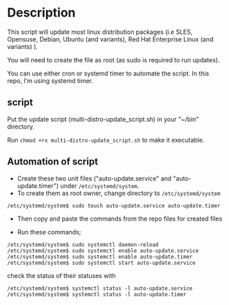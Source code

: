 # Description
This script will update most linux distribution packages (i.e SLES, Opensuse, Debian, Ubuntu (and variants), Red Hat Enterprise Linux (and variants) ).

You will need to create the file as root (as sudo is required to run updates).

You can use either cron or systemd timer to automate the script.
In this repo, I'm using systemd timer.

## script
Put the update script (multi-distro-update_script.sh) in your "~/bin" directory.

Run `chmod +rx multi-distro-update_script.sh` to make it executable.

## Automation of script
- Create these two unit files ("auto-update.service" and "auto-update.timer") under `/etc/systemd/system`.
- To create them as root owner, change directory to `/etc/systemd/system`
```
/etc/systemd/system$ sudo touch auto-update.service auto-update.timer
```
- Then copy and paste the commands from the repo files for created files

- Run these commands;
```
/etc/systemd/system$ sudo systemctl daemon-reload
/etc/systemd/system$ sudo systemctl enable auto-update.service
/etc/systemd/system$ sudo systemctl enable auto-update.timer
/etc/systemd/system$ sudo systemctl start auto-update.service
```
check the status of their statuses with
```
/etc/systemd/system$ systemctl status -l auto-update.service 
/etc/systemd/system$ systemctl status -l auto-update.timer
```
